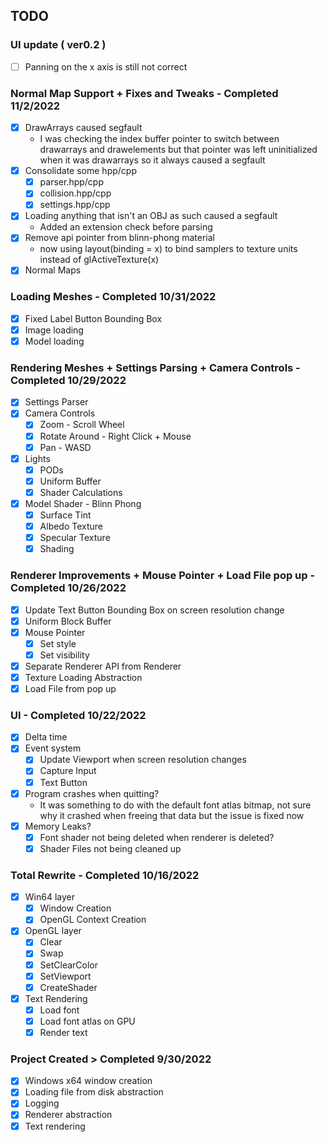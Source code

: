 ## TODO

### UI update ( ver0.2 )
- [ ] Panning on the x axis is still not correct

### Normal Map Support + Fixes and Tweaks - Completed 11/2/2022
- [x] DrawArrays caused segfault
  - I was checking the index buffer pointer to switch between drawarrays and drawelements
  but that pointer was left uninitialized when it was drawarrays so it always caused a segfault
- [x] Consolidate some hpp/cpp
  - [x] parser.hpp/cpp
  - [x] collision.hpp/cpp
  - [x] settings.hpp/cpp
- [x] Loading anything that isn't an OBJ as such caused a segfault
  - Added an extension check before parsing
- [x] Remove api pointer from blinn-phong material
  - now using layout(binding = x) to bind samplers to texture units instead of glActiveTexture(x)
- [x] Normal Maps

### Loading Meshes - Completed 10/31/2022
- [x] Fixed Label Button Bounding Box
- [x] Image loading
- [x] Model loading

### Rendering Meshes + Settings Parsing + Camera Controls - Completed 10/29/2022
- [x] Settings Parser
- [x] Camera Controls
  - [x] Zoom          - Scroll Wheel
  - [x] Rotate Around - Right Click + Mouse
  - [x] Pan           - WASD
- [x] Lights
  - [x] PODs
  - [x] Uniform Buffer
  - [x] Shader Calculations
- [x] Model Shader - Blinn Phong
  - [x] Surface Tint
  - [x] Albedo Texture
  - [x] Specular Texture
  - [x] Shading

### Renderer Improvements + Mouse Pointer + Load File pop up - Completed 10/26/2022
- [x] Update Text Button Bounding Box on screen resolution change
- [x] Uniform Block Buffer
- [x] Mouse Pointer
  - [x] Set style
  - [x] Set visibility
- [x] Separate Renderer API from Renderer
- [x] Texture Loading Abstraction
- [x] Load File from pop up

### UI - Completed 10/22/2022
- [x] Delta time
- [x] Event system
  - [x] Update Viewport when screen resolution changes
  - [x] Capture Input
  - [x] Text Button
- [x] Program crashes when quitting?
  - It was something to do with the default font atlas bitmap, not sure why it crashed when freeing that data but the issue is fixed now
- [x] Memory Leaks?
  - [x] Font shader not being deleted when renderer is deleted?
  - [x] Shader Files not being cleaned up

### Total Rewrite - Completed 10/16/2022

- [x] Win64 layer
  - [x] Window Creation
  - [x] OpenGL Context Creation
- [x] OpenGL layer
  - [x] Clear
  - [x] Swap
  - [x] SetClearColor
  - [x] SetViewport
  - [x] CreateShader
- [x] Text Rendering
  - [x] Load font
  - [x] Load font atlas on GPU
  - [x] Render text

### Project Created > Completed 9/30/2022

- [x] Windows x64 window creation
- [x] Loading file from disk abstraction
- [x] Logging
- [x] Renderer abstraction
- [x] Text rendering

